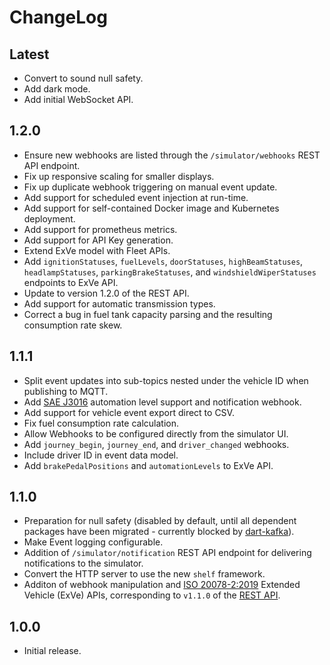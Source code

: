 # ChangeLog

## Latest

- Convert to sound null safety.
- Add dark mode.
- Add initial WebSocket API.

## 1.2.0

- Ensure new webhooks are listed through the `/simulator/webhooks` REST
  API endpoint.
- Fix up responsive scaling for smaller displays.
- Fix up duplicate webhook triggering on manual event update.
- Add support for scheduled event injection at run-time.
- Add support for self-contained Docker image and Kubernetes deployment.
- Add support for prometheus metrics.
- Add support for API Key generation.
- Extend ExVe model with Fleet APIs.
- Add `ignitionStatuses`, `fuelLevels`, `doorStatuses`, `highBeamStatuses`,
  `headlampStatuses`, `parkingBrakeStatuses`, and `windshieldWiperStatuses`
  endpoints to ExVe API.
- Update to version 1.2.0 of the REST API.
- Add support for automatic transmission types.
- Correct a bug in fuel tank capacity parsing and the resulting consumption
  rate skew.

## 1.1.1

- Split event updates into sub-topics nested under the vehicle ID when
  publishing to MQTT.
- Add [SAE J3016] automation level support and notification webhook.
- Add support for vehicle event export direct to CSV.
- Fix fuel consumption rate calculation.
- Allow Webhooks to be configured directly from the simulator UI.
- Add `journey_begin`, `journey_end`, and `driver_changed` webhooks.
- Include driver ID in event data model.
- Add `brakePedalPositions` and `automationLevels` to ExVe API.

[SAE J3016]: https://www.sae.org/standards/content/j3016_202104/

## 1.1.0

- Preparation for null safety (disabled by default, until all dependent
  packages have been migrated - currently blocked by [dart-kafka]).
- Make Event logging configurable.
- Addition of `/simulator/notification` REST API endpoint for delivering
  notifications to the simulator.
- Convert the HTTP server to use the new `shelf` framework.
- Additon of webhook manipulation and [ISO 20078-2:2019] Extended Vehicle
  (ExVe) APIs, corresponding to `v1.1.0` of the [REST API](rest-api.md).

[ISO 20078-2:2019]: https://www.iso.org/standard/67578.html
[dart-kafka]: https://github.com/dart-kafka/kafka

## 1.0.0

- Initial release.
